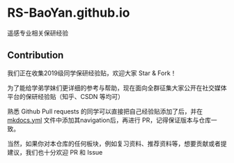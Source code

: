 # RS-BaoYan.github.io
遥感专业相关保研经验

## Contribution
我们正在收集2019级同学保研经验贴，欢迎大家 Star & Fork！

为了能给学弟学妹们更详细的参考与帮助，现在面向全群征集大家公开在社交媒体平台的保研经验贴（知乎、CSDN 等均可）

熟悉 Github Pull requests 的同学可以直接把自己经验贴添加了后，并在 [mkdocs.yml](./mkdocs.yml) 文件中添加其navigation后，再进行 PR，记得保证版本与仓库一致。

当然，如果你对本仓库的任何板块，例如复习资料、推荐资料等，想要贡献或者提建议，我们也十分欢迎 PR 和 Issue
